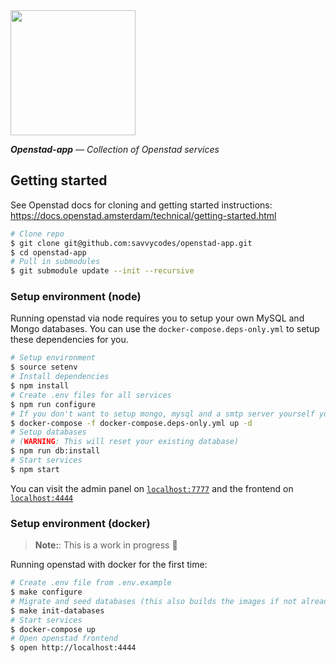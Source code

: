 <img src="https://openstad.org/uploads/attachments/ckf4445v042sbnl3wvq5yxb9y-logo-openstad2-3x.full.png" width="200"/>

_**Openstad-app** — Collection of Openstad services_

## Getting started

See Openstad docs for cloning and getting started instructions: https://docs.openstad.amsterdam/technical/getting-started.html

```sh
# Clone repo
$ git clone git@github.com:savvycodes/openstad-app.git
$ cd openstad-app
# Pull in submodules
$ git submodule update --init --recursive
```

### Setup environment (node)

Running openstad via node requires you to setup your own MySQL and Mongo databases. You can use the `docker-compose.deps-only.yml` to setup these dependencies for you.

```sh
# Setup environment
$ source setenv
# Install dependencies
$ npm install
# Create .env files for all services
$ npm run configure
# If you don't want to setup mongo, mysql and a smtp server yourself you can use docker-compose.deps-only.yml
$ docker-compose -f docker-compose.deps-only.yml up -d
# Setup databases
# (WARNING: This will reset your existing database)
$ npm run db:install
# Start services
$ npm start
```

You can visit the admin panel on [`localhost:7777`](http://localhost:7777) and the frontend on [`localhost:4444`](http://localhost:4444)

### Setup environment (docker)

> **Note:**: This is a work in progress 🚧

Running openstad with docker for the first time:

```sh
# Create .env file from .env.example
$ make configure
# Migrate and seed databases (this also builds the images if not already present)
$ make init-databases
# Start services
$ docker-compose up
# Open openstad frontend
$ open http://localhost:4444
```